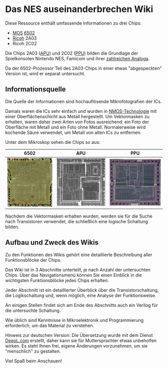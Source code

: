 # Das NES auseinanderbrechen Wiki

Diese Ressource enthält umfassende Informationen zu drei Chips:
- [MOS](MOS.md) [6502](6502/Readme.md)
- [Ricoh](Ricoh.md) 2A03
- Ricoh 2C02

Die Chips 2A03 ([APU](APU/Readme.md)) und 2C02 ([PPU](PPU/Readme.md)) bilden die Grundlage der Spielkonsolen Nintendo NES, Famicom und ihrer [zahlreichen Analoga](Dendy.md).

Da der 6502-Prozessor Teil des 2A03-Chips in einer etwas "abgespeckten" Version ist, wird er separat untersucht.

## Informationsquelle

Die Quelle der Informationen sind hochauflösende Mikrofotografien der ICs.

Damals waren die ICs sehr einfach und wurden in [NMOS-Technologie](nmos.md) mit einer Oberflächenschicht aus Metall hergestellt. Um Vektormasken zu erhalten, waren daher zwei Arten von Fotos ausreichend: ein Foto der Oberfläche mit Metall und ein Foto ohne Metall. Normalerweise wird kochende Säure verwendet, um Metall von alten ICs zu entfernen.

Unter dem Mikroskop sehen die Chips so aus:

|6502|APU|PPU|
|---|---|---|
|<img src="/BreakingNESWiki/imgstore/6502/6502_die_shot.jpg" width="180px">|<img src="/BreakingNESWiki/imgstore/apu/apu_die_shot.jpg" width="200px">|<img src="/BreakingNESWiki/imgstore/ppu/ppu_die_shot.jpg" width="210px">|

Nachdem die Vektormasken erhalten wurden, werden sie für die Suche nach Transistoren verwendet, die schließlich eine logische Schaltung bilden.

## Aufbau und Zweck des Wikis

Zu den Funktionen des Wikis gehört eine detaillierte Beschreibung aller Funktionsblöcke der Chips.

Das Wiki ist in 3 Abschnitte unterteilt, je nach Anzahl der untersuchten Chips. Über das Navigationsmenü können Sie einen Einblick in die wichtigsten Funktionsblöcke jedes Chips erhalten.

Jeder Abschnitt ist ein detaillierter Überblick über die Transistorschaltung, die Logikschaltung und, wenn möglich, eine Analyse der Funktionsweise.

An einigen Stellen findet sich am Ende des Abschnitts auch ein Verilog für die untersuchte Schaltung.

Wie üblich sind Kenntnisse in Mikroelektronik und Programmierung erforderlich, um das Material zu verstehen.

Hinweis zur deutschen Version: Die Übersetzung wurde mit dem Dienst [DeepL.com](http://DeepL.com) erstellt, daher kann sie für Muttersprachler etwas unbeholfen wirken. Es steht Ihnen frei, eigene Änderungen vorzunehmen, um sie "menschlich" zu gestalten.

Viel Spaß beim Anschauen!

